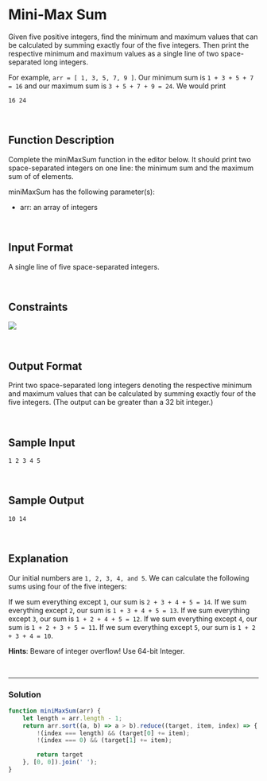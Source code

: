 # Mini-Max Sum

Given five positive integers, find the minimum and maximum values that can be calculated by summing exactly four of the five integers. 
Then print the respective minimum and maximum values as a single line of two space-separated long integers.

For example, `arr = [ 1, 3, 5, 7, 9 ]`. Our minimum sum is `1 + 3 + 5 + 7 = 16` and our maximum sum is `3 + 5 + 7 + 9 = 24`. 
We would print
```
16 24
```

<br/>

## Function Description

Complete the miniMaxSum function in the editor below. 
It should print two space-separated integers on one line: the minimum sum and the maximum sum of  of  elements.

miniMaxSum has the following parameter(s):

- arr: an array of  integers

<br/>

## Input Format

A single line of five space-separated integers.

<br/>

## Constraints

![](https://latex.codecogs.com/gif.latex?1\leq&space;arr[i]\leq&space;10^{9})

<br/>

## Output Format

Print two space-separated long integers denoting the respective minimum and maximum values that can be calculated by summing exactly four of the five integers. (The output can be greater than a 32 bit integer.)

<br/>

## Sample Input
```
1 2 3 4 5
```

<br/>

## Sample Output
```
10 14
```

<br/>

## Explanation

Our initial numbers are `1, 2, 3, 4, and 5`. 
We can calculate the following sums using four of the five integers:

If we sum everything except `1`, our sum is `2 + 3 + 4 + 5 = 14`.
If we sum everything except `2`, our sum is `1 + 3 + 4 + 5 = 13`.
If we sum everything except `3`, our sum is `1 + 2 + 4 + 5 = 12`.
If we sum everything except `4`, our sum is `1 + 2 + 3 + 5 = 11`.
If we sum everything except `5`, our sum is `1 + 2 + 3 + 4 = 10`.

**Hints**: Beware of integer overflow! Use 64-bit Integer.

<br/>

---

### Solution

```javascript
function miniMaxSum(arr) {
    let length = arr.length - 1;
    return arr.sort((a, b) => a > b).reduce((target, item, index) => {
        !(index === length) && (target[0] += item);
        !(index === 0) && (target[1] += item);

        return target
    }, [0, 0]).join(' ');
}
```